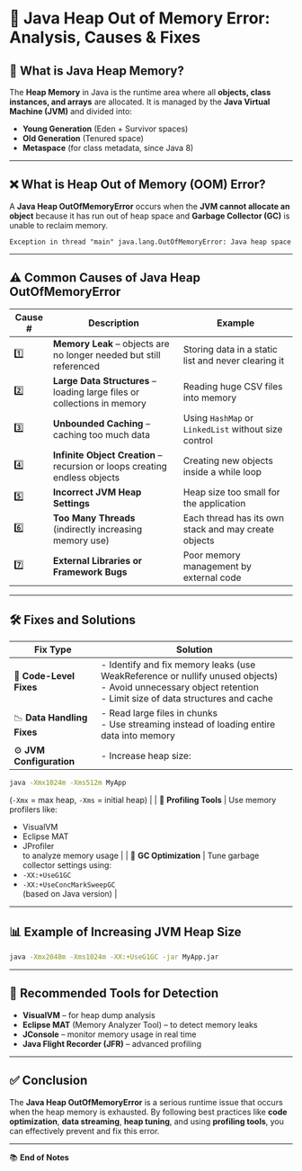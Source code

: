 # 🚨 Java Heap Out of Memory Error: Analysis, Causes & Fixes

## 🧠 What is Java Heap Memory?

The **Heap Memory** in Java is the runtime area where all **objects, class instances, and arrays** are allocated. It is managed by the **Java Virtual Machine (JVM)** and divided into:

- **Young Generation** (Eden + Survivor spaces)
- **Old Generation** (Tenured space)
- **Metaspace** (for class metadata, since Java 8)

---

## ❌ What is Heap Out of Memory (OOM) Error?

A **Java Heap OutOfMemoryError** occurs when the **JVM cannot allocate an object** because it has run out of heap space and **Garbage Collector (GC)** is unable to reclaim memory.

```text
Exception in thread "main" java.lang.OutOfMemoryError: Java heap space
```

---

## ⚠️ Common Causes of Java Heap OutOfMemoryError

| Cause # | Description | Example |
|--------|-------------|---------|
| 1️⃣ | **Memory Leak** – objects are no longer needed but still referenced | Storing data in a static list and never clearing it |
| 2️⃣ | **Large Data Structures** – loading large files or collections in memory | Reading huge CSV files into memory |
| 3️⃣ | **Unbounded Caching** – caching too much data | Using `HashMap` or `LinkedList` without size control |
| 4️⃣ | **Infinite Object Creation** – recursion or loops creating endless objects | Creating new objects inside a while loop |
| 5️⃣ | **Incorrect JVM Heap Settings** | Heap size too small for the application |
| 6️⃣ | **Too Many Threads** (indirectly increasing memory use) | Each thread has its own stack and may create objects |
| 7️⃣ | **External Libraries or Framework Bugs** | Poor memory management by external code |

---

## 🛠️ Fixes and Solutions

| Fix Type | Solution |
|----------|----------|
| 🔧 **Code-Level Fixes** | - Identify and fix memory leaks (use WeakReference or nullify unused objects) <br> - Avoid unnecessary object retention <br> - Limit size of data structures and cache |
| 📉 **Data Handling Fixes** | - Read large files in chunks <br> - Use streaming instead of loading entire data into memory |
| ⚙️ **JVM Configuration** | - Increase heap size:  
  ```bash
  java -Xmx1024m -Xms512m MyApp
  ```  
  (`-Xmx` = max heap, `-Xms` = initial heap) |
| 🧪 **Profiling Tools** | Use memory profilers like:  
  - VisualVM  
  - Eclipse MAT  
  - JProfiler  
  to analyze memory usage |
| 🚫 **GC Optimization** | Tune garbage collector settings using:  
  - `-XX:+UseG1GC`  
  - `-XX:+UseConcMarkSweepGC`  
  (based on Java version) |

---

## 📊 Example of Increasing JVM Heap Size

```bash
java -Xmx2048m -Xms1024m -XX:+UseG1GC -jar MyApp.jar
```

---

## 🧪 Recommended Tools for Detection

- **VisualVM** – for heap dump analysis
- **Eclipse MAT** (Memory Analyzer Tool) – to detect memory leaks
- **JConsole** – monitor memory usage in real time
- **Java Flight Recorder (JFR)** – advanced profiling

---

## ✅ Conclusion

The **Java Heap OutOfMemoryError** is a serious runtime issue that occurs when the heap memory is exhausted. By following best practices like **code optimization**, **data streaming**, **heap tuning**, and using **profiling tools**, you can effectively prevent and fix this error.

---

📚 **End of Notes**
